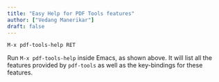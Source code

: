 ```yaml
---
title: "Easy Help for PDF Tools features"
author: ["Vedang Manerikar"]
draft: false
---
```


```elisp
M-x pdf-tools-help RET
```

Run `M-x pdf-tools-help` inside Emacs, as shown above. It will list all the features provided by `pdf-tools` as well as the key-bindings for these features.
